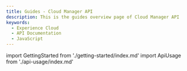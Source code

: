 ```yaml
---
title: Guides - Cloud Manager API
description: This is the guides overview page of Cloud Manager API
keywords:
  - Experience Cloud
  - API Documentation
  - JavaScript 
---
```


import GettingStarted from './getting-started/index.md'
import ApiUsage from './api-usage/index.md'

<GettingStarted />

<ApiUsage />